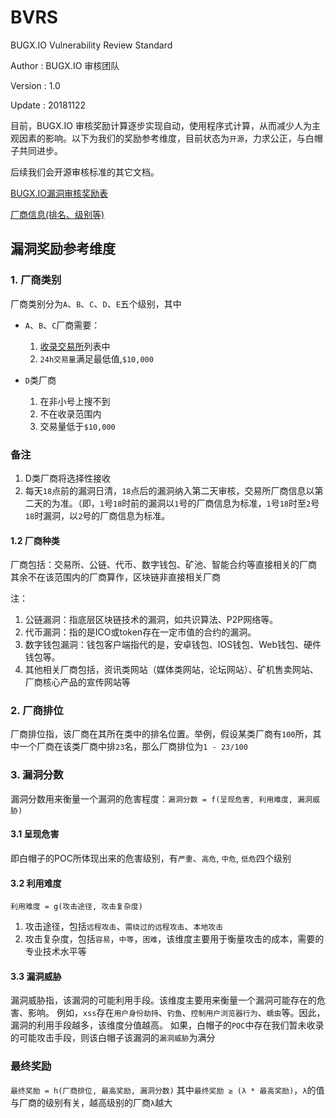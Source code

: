 # BVRS

BUGX.IO Vulnerability Review Standard

Author  : BUGX.IO 审核团队

Version : 1.0

Update  : 20181122

目前，BUGX.IO 审核奖励计算逐步实现自动，使用程序式计算，从而减少人为主观因素的影响。以下为我们的奖励参考维度，目前状态为`开源`，力求公正，与白帽子共同进步。

后续我们会开源审核标准的其它文档。

[BUGX.IO漏洞审核奖励表](https://github.com/bugxio/BVRS/blob/master/奖励表.png)

[厂商信息(排名、级别等)](https://github.com/bugxio/BVRS/blob/master/exchange/2019_10_18.csv)

## 漏洞奖励参考维度

### 1. 厂商类别

厂商类别分为`A`、`B`、`C`、`D`、`E`五个级别，其中

- `A`、`B`、`C`厂商需要：

    1. [收录交易所](https://github.com/bugxio/BVRS/blob/master/exchange/2019_10_18.csv)列表中
    2. `24h交易量`满足最低值,`$10,000`

- `D`类厂商
    1. 在非小号上搜不到
    2. 不在收录范围内
    3. 交易量低于`$10,000`

### 备注
1. D类厂商将选择性接收
2. 每天`18`点前的漏洞日清，`18`点后的漏洞纳入第二天审核，交易所厂商信息以第二天的为准。（即，`1`号`18`时前的漏洞以`1`号的厂商信息为标准，`1`号`18`时至`2`号`18`时漏洞，以`2`号的厂商信息为标准。


#### 1.2 厂商种类

厂商包括：交易所、公链、代币、数字钱包、矿池、智能合约等直接相关的厂商
其余不在该范围内的厂商算作，区块链非直接相关厂商

注：

1. 公链漏洞：指底层区块链技术的漏洞，如共识算法、P2P网络等。
2. 代币漏洞：指的是ICO或token存在一定市值的合约的漏洞。
3. 数字钱包漏洞：钱包客户端指代的是，安卓钱包、IOS钱包、Web钱包、硬件钱包等。
4. 其他相关厂商包括，资讯类网站（媒体类网站，论坛网站）、矿机售卖网站、厂商核心产品的宣传网站等

### 2. 厂商排位

厂商排位指，该厂商在其所在类中的排名位置。举例，假设某类厂商有`100`所，其中一个厂商在该类厂商中排`23`名，那么厂商排位为`1 - 23/100`

### 3. 漏洞分数

漏洞分数用来衡量一个漏洞的危害程度：`漏洞分数 = f(呈现危害, 利用难度, 漏洞威胁)`

#### 3.1 呈现危害

即白帽子的POC所体现出来的危害级别，有`严重`、`高危`, `中危`, `低危`四个级别

#### 3.2 利用难度

`利用难度 = g(攻击途径, 攻击复杂度)`

1. 攻击途径，包括`远程攻击`、`需绕过的远程攻击`、`本地攻击`
2. 攻击复杂度，包括`容易`，`中等`，`困难`，该维度主要用于衡量攻击的成本，需要的专业技术水平等

#### 3.3 漏洞威胁

漏洞威胁指，该漏洞的可能利用手段。该维度主要用来衡量一个漏洞可能存在的危害、影响。
例如，`xss`存在`用户身份劫持`、`钓鱼`、`控制用户浏览器行为`、`蠕虫`等。因此，漏洞的利用手段越多，该维度分值越高。
如果，白帽子的`POC`中存在我们暂未收录的可能攻击手段，则该白帽子该漏洞的`漏洞威胁`为满分

### 最终奖励

`最终奖励 = h(厂商排位, 最高奖励, 漏洞分数)`
其中`最终奖励 ≥ (λ * 最高奖励)`，`λ`的值与厂商的级别有关，越高级别的厂商`λ`越大



